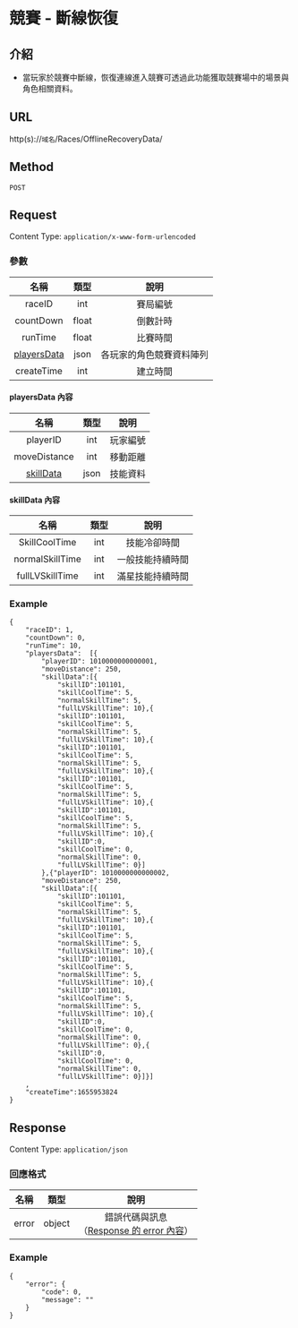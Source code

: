 # 競賽 - 斷線恢復

## 介紹

- 當玩家於競賽中斷線，恢復連線進入競賽可透過此功能獲取競賽場中的場景與角色相關資料。

## URL

http(s)://`域名`/Races/OfflineRecoveryData/

## Method

`POST`

## Request

Content Type: `application/x-www-form-urlencoded`

### 參數

| 名稱 | 類型 | 說明 |
|:-:|:-:|:-:|
| raceID | int | 賽局編號 |
| countDown | float | 倒數計時 |
| runTime | float | 比賽時間 |
| [playersData](#playersData) | json | 各玩家的角色競賽資料陣列 |
| createTime | int | 建立時間 |

#### <span id="playersData">playersData 內容</span>

| 名稱 | 類型 | 說明 |
|:-:|:-:|:-:|
| playerID | int | 玩家編號 |
| moveDistance | int | 移動距離 |
| [skillData](#skillData) | json | 技能資料 |

#### <span id="skillData">skillData 內容</span>

| 名稱 | 類型 | 說明 |
|:-:|:-:|:-:|
| SkillCoolTime | int | 技能冷卻時間 |
| normalSkillTime | int | 一般技能持續時間 |
| fullLVSkillTime | int | 滿星技能持續時間 |



### Example

	{
		"raceID": 1,
		"countDown": 0,
		"runTime": 10,
	    "playersData":	[{
			"playerID": 1010000000000001,
			"moveDistance": 250,
			"skillData":[{
				"skillID":101101,
				"skillCoolTime": 5,
				"normalSkillTime": 5,
				"fullLVSkillTime": 10},{
				"skillID":101101,
				"skillCoolTime": 5,
				"normalSkillTime": 5,
				"fullLVSkillTime": 10},{
				"skillID":101101,
				"skillCoolTime": 5,
				"normalSkillTime": 5,
				"fullLVSkillTime": 10},{
				"skillID":101101,
				"skillCoolTime": 5,
				"normalSkillTime": 5,
				"fullLVSkillTime": 10},{
				"skillID":101101,
				"skillCoolTime": 5,
				"normalSkillTime": 5,
				"fullLVSkillTime": 10},{
				"skillID":0,
				"skillCoolTime": 0,
				"normalSkillTime": 0,
				"fullLVSkillTime": 0}]
			},{"playerID": 1010000000000002,
			"moveDistance": 250,
			"skillData":[{
				"skillID":101101,
				"skillCoolTime": 5,
				"normalSkillTime": 5,
				"fullLVSkillTime": 10},{
				"skillID":101101,
				"skillCoolTime": 5,
				"normalSkillTime": 5,
				"fullLVSkillTime": 10},{
				"skillID":101101,
				"skillCoolTime": 5,
				"normalSkillTime": 5,
				"fullLVSkillTime": 10},{
				"skillID":101101,
				"skillCoolTime": 5,
				"normalSkillTime": 5,
				"fullLVSkillTime": 10},{
				"skillID":0,
				"skillCoolTime": 0,
				"normalSkillTime": 0,
				"fullLVSkillTime": 0},{
				"skillID":0,
				"skillCoolTime": 0,
				"normalSkillTime": 0,
				"fullLVSkillTime": 0}]}]
	    ,
		"createTime":1655953824
	}

## Response

Content Type: `application/json`

### 回應格式

| 名稱 | 類型 | 說明 |
|:-:|:-:|:-:|
| error | object | 錯誤代碼與訊息<br>（[Response 的 error 內容](../response.md#error)） |

### Example

	{
	    "error": {
	        "code": 0,
	        "message": ""
	    }
	}